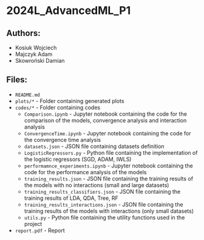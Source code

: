 # 2024L_AdvancedML_P1

## Authors: 
 - Kosiuk Wojciech
 - Majczyk Adam
 - Skowroński Damian

## Files:
 - `README.md`
 - `plots/*` - Folder containing generated plots
 - `codes/*` - Folder containing codes
    - `Comparison.ipynb` - Jupyter notebook containing the code for the comparison of the models, convergence analysis and interaction analysis
    - `ConvergenceTime.ipynb` - Jupyter notebook containing the code for the convergence time analysis
    - `datasets.json` - JSON file containing datasets definition
    - `LogisticRegressors.py` - Python file containing the implementation of the logistic regressors (SGD, ADAM, IWLS)
    - `performamnce_experiments.ipynb` - Jupyter notebook containing the code for the performance analysis of the models
    - `training_results.json` - JSON file containing the training results of the models with no interactions (small and large datasets)
    - `training_results_classifiers.json` - JSON file containing the training results of LDA, QDA, Tree, RF
    - `training_results_interactions.json` - JSON file containing the training results of the models with interactions (only small datasets)
    - `utils.py` - Python file containing the utility functions used in the project
 - `report.pdf` - Report

